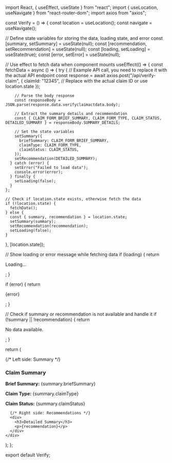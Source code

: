 import React, { useEffect, useState } from "react";
import { useLocation, useNavigate } from "react-router-dom";
import axios from "axios";

const Verify = () => {
  const location = useLocation();
  const navigate = useNavigate();

  // Define state variables for storing the data, loading state, and error
  const [summary, setSummary] = useState(null);
  const [recommendation, setRecommendation] = useState(null);
  const [loading, setLoading] = useState(true);
  const [error, setError] = useState(null);

  // Use effect to fetch data when component mounts
  useEffect(() => {
    const fetchData = async () => {
      try {
        // Example API call, you need to replace it with the actual API endpoint
        const response = await axios.post("/api/verify-claim", {
          claimId: "12345", // Replace with the actual claim ID or use location.state
        });

        // Parse the body response
        const responseBody = JSON.parse(response.data.verifyclaimactdata.body);

        // Extract the summary details and recommendation
        const { CLAIM_FORM_BRIEF_SUMMARY, CLAIM_FORM_TYPE, CLAIM_STATUS, DETAILED_SUMMARY } = responseBody.SUMMARY_DETAILS;

        // Set the state variables
        setSummary({
          briefSummary: CLAIM_FORM_BRIEF_SUMMARY,
          claimType: CLAIM_FORM_TYPE,
          claimStatus: CLAIM_STATUS,
        });
        setRecommendation(DETAILED_SUMMARY);
      } catch (error) {
        setError("Failed to load data");
        console.error(error);
      } finally {
        setLoading(false);
      }
    };

    // Check if location.state exists, otherwise fetch the data
    if (!location.state) {
      fetchData();
    } else {
      const { summary, recommendation } = location.state;
      setSummary(summary);
      setRecommendation(recommendation);
      setLoading(false);
    }
  }, [location.state]);

  // Show loading or error message while fetching data
  if (loading) {
    return <p>Loading...</p>;
  }

  if (error) {
    return <p>{error}</p>;
  }

  // Check if summary or recommendation is not available and handle it
  if (!summary || !recommendation) {
    return <p>No data available.</p>;
  }

  return (
    <div>
      {/* Left side: Summary */}
      <div>
        <h3>Claim Summary</h3>
        <p><strong>Brief Summary:</strong> {summary.briefSummary}</p>
        <p><strong>Claim Type:</strong> {summary.claimType}</p>
        <p><strong>Claim Status:</strong> {summary.claimStatus}</p>
      </div>

      {/* Right side: Recommendations */}
      <div>
        <h3>Detailed Summary</h3>
        <p>{recommendation}</p>
      </div>
    </div>
  );
};

export default Verify;
